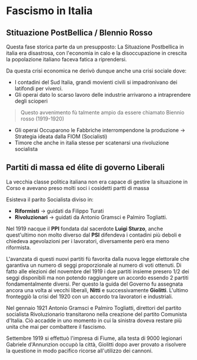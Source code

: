 # Fascismo in Italia

## Stituazione PostBellica / BIennio Rosso

Questa fase storica parte da un presupposto:
La Situazione Postbellica in italia era disastrosa, con l'economia in calo e la disoccupazione in crescita la popolazione italiano faceva fatica a riprendersi.

Da questa crisi economica ne derivò dunque anche una crisi sociale dove:
- I contadini del Sud Italia, grandi movienti civili si impadronivano dei latifondi per viverci.
- Gli operai dato lo scarso lavoro delle industrie arrivarono a intraprendere degli scioperi
> Questo avvenimento fù talmente ampio da essere chiamato Biennio rosso (1919-1920)
- Gli operai Occuparono le Fabbriche interrompendone la produzione -> Strategia ideata dalla FIOM (Socialisti)
- Timore che anche in italia stesse per scatenarsi una rivoluzione socialista

## Partiti di massa ed élite di governo Liberali ##

La vecchia classe politica italiana non era capace di gestire la situazione in Corso e avevano preso molti soci i cosidetti partti di massa

Esisteva il parito Socialista diviso in:
- **Riformisti** -> guidati da Filippo Turati
- **Rivoluzionari** -> guidati da Antonio Gramsci e Palmiro Togliatti.

Nel 1919 nacque il **PPI** fondata dal sacerdote **Luigi Sturzo**, anche quest'ultimo non molto diverso dal **PSI** difendeva i contadini più deboli e chiedeva agevolazioni per i lavoratori, diversamente però era meno riformista.

L'avanzata di questi nuovi partiti fù favorita dalla nuova legge elettorale che garantiva un numero di seggi proporzionale al numero di voti ottenuti.
Di fatto alle elezioni del novembre del 1919 i due partiti insieme presero 1/2 dei seggi disponibili ma non potendo raggiungere un accordo essendo 2 partiti fondamentalmente diversi.
Per questo la guida del Governo fu assegnata ancora una volta ai vecchi liberali, **Nitti** e successivamente **Giolitti**.
L'ultimo fronteggiò la crisi del 1920 con un accordo tra lavoratori e industriali.

Nel gennaio 1921 Antonio Gramsci e Palmiro Togliatti, direttori del partito socialista Rivoluzionario transitarono nella creazione del partito Comunista d'Italia. Ciò accadde in uno momento in cui la sinistra doveva restare più unita che mai per combattere il fascismo.

Settembre 1919 si effettuò l'impresa di Fiume, alla testa di 9000 legionari Gabriele d'Annunzion occupò la città, Giolitti dopo aver provato a risolvere la questione in modo pacifico ricorse all'utilizzo dei cannoni.
<!--stackedit_data:
eyJoaXN0b3J5IjpbNTI4NDI1MjU2LC0xODY1NTU3ODA5LDY3MD
IxMDQ2MywtODU5ODk4MDA0LDE5MjA3Njg4NjksLTE0NDExMTIx
OCw4NDQwNTU5ODgsMTY2OTM5NDQyOV19
-->